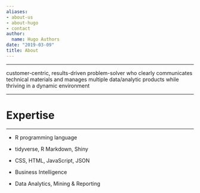 ```yaml
---
aliases:
- about-us
- about-hugo
- contact
author:
  name: Hugo Authors
date: "2019-03-09"
title: About
---
```


--------------------------------------------------------------------------------

customer-centric, results-driven problem-solver who clearly communicates technical materials and manages multiple data/analytic products while thriving in a dynamic environment

--------------------------------------------------------------------------------

# Expertise  

--------------------------------------------------------------------------------

- R programming language  

- tidyverse, R Markdown, Shiny  

- CSS, HTML, JavaScript, JSON  

- Business Intelligence  

- Data Analytics, Mining & Reporting 
